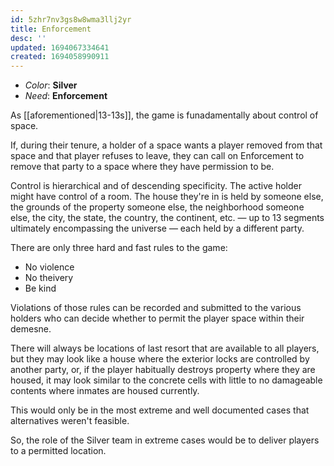 ```yaml
---
id: 5zhr7nv3gs8w8wma3llj2yr
title: Enforcement
desc: ''
updated: 1694067334641
created: 1694058990911
---
```


* _Color_: **Silver**
* _Need_: **Enforcement**

As [[aforementioned|13-13s]], the game is funadamentally about control of space.

If, during their tenure, a holder of a space wants a player removed from that space and that player refuses to leave, they can call on Enforcement to remove that party to a space where they have permission to be.

Control is hierarchical and of descending specificity. The active holder might have control of a room. The house they're in is held by someone else, the grounds of the property someone else, the neighborhood someone else, the city, the state, the country, the continent, etc. — up to 13 segments ultimately encompassing the universe — each held by a different party.

There are only three hard and fast rules to the game:
* No violence
* No theivery
* Be kind

Violations of those rules can be recorded and submitted to the various holders who can decide whether to permit the player space within their demesne.

There will always be locations of last resort that are available to all players, but they may look like a house where the exterior locks are controlled by another party, or, if the player habitually destroys property where they are housed, it may look similar to the concrete cells with little to no damageable contents where inmates are housed currently.

This would only be in the most extreme and well documented cases that alternatives weren't feasible.

So, the role of the Silver team in extreme cases would be to deliver players to a permitted location.